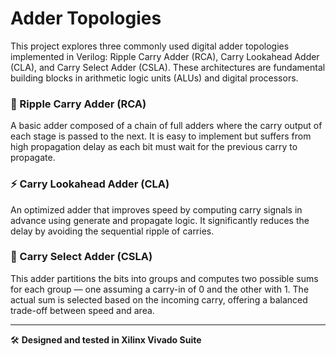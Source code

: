 # Adder Topologies

This project explores three commonly used digital adder topologies implemented in Verilog: Ripple Carry Adder (RCA), Carry Lookahead Adder (CLA), and Carry Select Adder (CSLA). These architectures are fundamental building blocks in arithmetic logic units (ALUs) and digital processors.

### 🔷 Ripple Carry Adder (RCA)
A basic adder composed of a chain of full adders where the carry output of each stage is passed to the next. It is easy to implement but suffers from high propagation delay as each bit must wait for the previous carry to propagate.

### ⚡ Carry Lookahead Adder (CLA)
An optimized adder that improves speed by computing carry signals in advance using generate and propagate logic. It significantly reduces the delay by avoiding the sequential ripple of carries.

### 🔀 Carry Select Adder (CSLA)
This adder partitions the bits into groups and computes two possible sums for each group — one assuming a carry-in of 0 and the other with 1. The actual sum is selected based on the incoming carry, offering a balanced trade-off between speed and area.

---

🛠️ **Designed and tested in Xilinx Vivado Suite**
